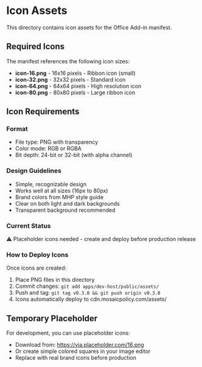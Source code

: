 # Icon Assets

This directory contains icon assets for the Office Add-in manifest.

## Required Icons

The manifest references the following icon sizes:

- **icon-16.png** - 16x16 pixels - Ribbon icon (small)
- **icon-32.png** - 32x32 pixels - Standard icon
- **icon-64.png** - 64x64 pixels - High resolution icon
- **icon-80.png** - 80x80 pixels - Large ribbon icon

## Icon Requirements

### Format

- File type: PNG with transparency
- Color mode: RGB or RGBA
- Bit depth: 24-bit or 32-bit (with alpha channel)

### Design Guidelines

- Simple, recognizable design
- Works well at all sizes (16px to 80px)
- Brand colors from MHP style guide
- Clear on both light and dark backgrounds
- Transparent background recommended

### Current Status

⚠️ Placeholder icons needed - create and deploy before production release

### How to Deploy Icons

Once icons are created:

1. Place PNG files in this directory
2. Commit changes: `git add apps/dev-host/public/assets/`
3. Push and tag: `git tag v0.3.0 && git push origin v0.3.0`
4. Icons automatically deploy to cdn.mosaicpolicy.com/assets/

## Temporary Placeholder

For development, you can use placeholder icons:

- Download from: https://via.placeholder.com/16.png
- Or create simple colored squares in your image editor
- Replace with real brand icons before production

